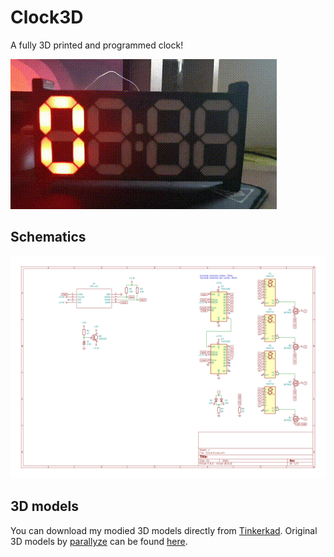 # Clock3D
A fully 3D printed and programmed clock!

![](images/demo.gif)

## Schematics
![](schematics/Clock3D/Clock3D.png)

## 3D models
You can download my modied 3D models directly from [Tinkerkad](https://www.tinkercad.com/things/gCL7NT3DZdE).
Original 3D models by [parallyze](https://www.thingiverse.com/parallyze) can be found [here](https://www.thingiverse.com/thing:3865571).
